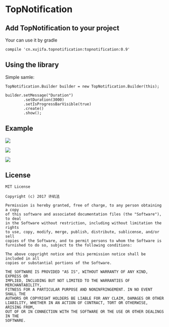 # TopNotification

## Add TopNotification to your project

Your can use it by gradle
```
compile 'cn.xujifa.topnotification:topnotification:0.9'
```

## Using the library

Simple samle:

```
TopNotification.Builder builder = new TopNotification.Builder(this);

builder.setMessage("Duration")
        .setDuration(3000)
        .setIsProgressBarVisible(true)
        .create()
        .show();
```

## Example

![](https://raw.githubusercontent.com/jifaxu/TopNotification/master/raw/sample1.gif)

![](https://raw.githubusercontent.com/jifaxu/TopNotification/master/raw/sample2.gif)

![](https://raw.githubusercontent.com/jifaxu/TopNotification/master/raw/sample3.gif)


## License
```
MIT License

Copyright (c) 2017 许矶法

Permission is hereby granted, free of charge, to any person obtaining a copy
of this software and associated documentation files (the "Software"), to deal
in the Software without restriction, including without limitation the rights
to use, copy, modify, merge, publish, distribute, sublicense, and/or sell
copies of the Software, and to permit persons to whom the Software is
furnished to do so, subject to the following conditions:

The above copyright notice and this permission notice shall be included in all
copies or substantial portions of the Software.

THE SOFTWARE IS PROVIDED "AS IS", WITHOUT WARRANTY OF ANY KIND, EXPRESS OR
IMPLIED, INCLUDING BUT NOT LIMITED TO THE WARRANTIES OF MERCHANTABILITY,
FITNESS FOR A PARTICULAR PURPOSE AND NONINFRINGEMENT. IN NO EVENT SHALL THE
AUTHORS OR COPYRIGHT HOLDERS BE LIABLE FOR ANY CLAIM, DAMAGES OR OTHER
LIABILITY, WHETHER IN AN ACTION OF CONTRACT, TORT OR OTHERWISE, ARISING FROM,
OUT OF OR IN CONNECTION WITH THE SOFTWARE OR THE USE OR OTHER DEALINGS IN THE
SOFTWARE.
```
